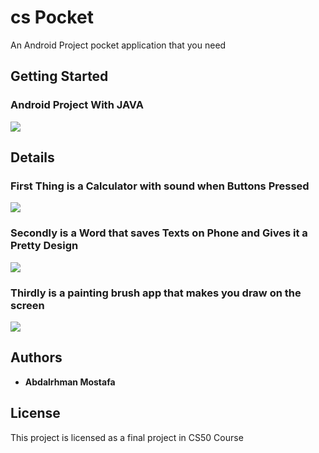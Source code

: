 # cs Pocket
An Android Project pocket application that you need

## Getting Started

### Android Project With JAVA

![](https://lh3.googleusercontent.com/-SlclFMiB0OI/X-ntzkVNYrI/AAAAAAAABP4/LVwSaqvrkWgGHkBlSZaejPTIZm-_f1cvgCLcBGAsYHQ/image.png)

## Details
### First Thing is a Calculator with sound when Buttons Pressed
![](https://lh3.googleusercontent.com/-1PYMHt2f2ts/X-nwL1wwI-I/AAAAAAAABQE/DqqUtpPrmJEsv6QpIs6yXi2F5EKESJVawCLcBGAsYHQ/image.png)
### Secondly is a Word that saves Texts on Phone and Gives it a Pretty Design
![](https://lh3.googleusercontent.com/-8BhwTm7drqo/X-nwZR7FwKI/AAAAAAAABQY/dxG6FPTI_cIgDiuzgJtPdLPUoYTvON00ACLcBGAsYHQ/image.png)
### Thirdly  is a painting brush app that makes you draw on the screen
![](https://lh3.googleusercontent.com/-Yd2hB4i9-WU/X-nwjDY4kBI/AAAAAAAABQg/arf0cnI82xMDBOUilK8trL20yMATHBUsACLcBGAsYHQ/image.png)

## Authors

* **Abdalrhman Mostafa** 


## License

This project is licensed as a final project in CS50 Course


